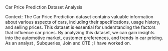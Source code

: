 
 Car Price Prediction Dataset Analysis 

Context:
The Car Price Prediction dataset contains valuable information about various aspects of cars, including their specifications, usage history, and selling prices. This dataset is essential for understanding the factors that influence car prices.  By analyzing this dataset, we can gain insights into the automotive market, customer preferences, and trends in car pricing. As an analyst , Subqueries, Join  and CTE ; I have worked on.
